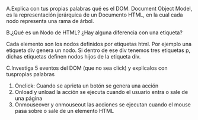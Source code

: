 A.Explica con tus propias palabras qué es el DOM.
Document Object Model, es la representación jerárquica de un Documento HTML, en la cual cada nodo representa una rama de árbol.

B.¿Qué es un Nodo de HTML? ¿Hay alguna diferencia con una etiqueta?

Cada elemento son los nodos definidos por etiquetas html. Por ejemplo una etiqueta div genera un nodo. Si dentro de ese div tenemos tres etiquetas p, dichas etiquetas definen nodos hijos de la etiqueta div.

C.Investiga 5 eventos del DOM (que no sea click) y explícalos con tuspropias palabras

1) Onclick: Cuando se aprieta un botón se genera una acción
2) Onload y unload la acción se ejecuta cuando el usuario entra o sale de una página
3) Onmouseover y onmouseout las acciones se ejecutan cuando el mouse pasa sobre o sale de un elemento HTML